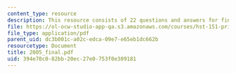 ```yaml
---
content_type: resource
description: This resource consists of 22 questions and answers for final exam.
file: https://ol-ocw-studio-app-qa.s3.amazonaws.com/courses/hst-151-principles-of-pharmacology-spring-2005/394e70c082bb20ec27e0753f0e309181_2005_final.pdf
file_type: application/pdf
parent_uid: dc3b001c-a02c-edca-09e7-e65eb1dc662b
resourcetype: Document
title: 2005_final.pdf
uid: 394e70c0-82bb-20ec-27e0-753f0e309181
---
```

